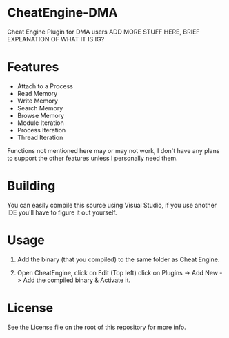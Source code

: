 # CheatEngine-DMA
Cheat Engine Plugin for DMA users ADD MORE STUFF HERE, BRIEF EXPLANATION OF WHAT IT IS IG?

# Features
* Attach to a Process
* Read Memory
* Write Memory
* Search Memory
* Browse Memory
* Module Iteration
* Process Iteration
* Thread Iteration

Functions not mentioned here may or may not work, I don't have any plans to support the other features unless I personally need them.

# Building
You can easily compile this source using Visual Studio, if you use another IDE you'll have to figure it out yourself.

# Usage

1. Add the binary (that you compiled) to the same folder as Cheat Engine.

2. Open CheatEngine, click on Edit (Top left) click on Plugins -> Add New -> Add the compiled binary & Activate it.

# License
See the License file on the root of this repository for more info.
